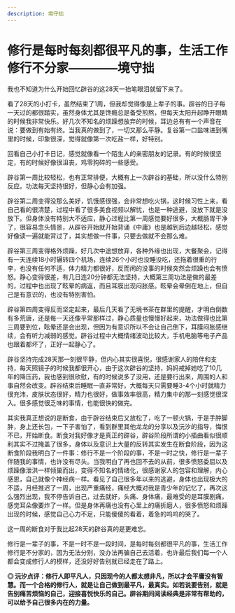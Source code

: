```yaml
---
description: 境守拙
---
```


# 修行是每时每刻都很平凡的事，生活工作修行不分家————境守拙

我也不知道为什么开始回忆辟谷的这28天一抬笔眼泪就留下来了。

看了28天的小打卡，虽然结束了1周，但我却觉得像是上辈子的事。辟谷的日子每一天过的都很踏实，虽然身体尤其是馋瘾总是备受煎熬，但每天太阳升起睁开眼睛的时候我非常快乐。好几次不知名的烦躁想放弃的时候，耳边总有有一个声音在说：要做到有始有终。当我真的做到了，一切又那么平静。复谷第一口盐味进到嘴里的时候，印象很深，觉得就像第一次吃盐一样，好特别。

回看自己小打卡日记，感觉就像看一个陌生人的亲密朋友的记录。有的时候很坚定，有的时候好像很沮丧，鸡零狗碎的一些感受。

辟谷第一周比较轻松，也有正常排便，大概有上一次辟谷的基础，所以没什么特别反应。功法每天坚持很好，但静心会有加强。

辟谷第二周变得没那么美好，饥饿感很强，会非常想吃火锅，这时候习性上来，看自己看的很清楚，过程中看了很多美食视频以解忧，也是一种逃避，没放下就是没放下。但身体没有特别大不适应，静心过程比第一周感觉要好很多，大概肠胃干净了，很容易念头情景，从辟谷开始就开始背诵《中庸》也是越到后边越轻松，感觉好像读一遍就能背过了，其实想做一件事，只要去做就不会那么难。

辟谷第三周变得格外烦躁，好几次中途想放弃，各种外缘也出现，大餐聚会，记得有一天连续18小时辗转四个机场，连续26个小时也没睡没吃，还拖着很重的行李，也没有任何不适，体力精力都很好，反而闲的没事的时候突然会烦躁也会有愤怒。静心变得很差，有几日连20分钟都无法坚持，大概第三周功法是做的最差的，过程中也出现了眩晕的病返，而且耳膜出现闷胀感。眩晕会晕倒在地上，但自己是有意识的，也没有特别害怕。

辟谷第四周变得反而坚定起来，最后几天看了无境书茶在群里的提醒，才明白倒数有多荒唐，还是每一天还像平常那样过，静心质量也慢慢好起来，功法做得也比第三周要到位，眩晕还是会出现，但因为有意识所以不会让自己倒下，耳膜闷胀感继续，会有听力减弱的感觉。辟谷过程中大概情绪波动比较大，手机电脑等电子产品也跟着都坏了，正好一起静心了。

辟谷坚持完成28天那一刻很平静，但内心其实很喜悦，很感谢家人的陪伴和支持，每天照镜子的时候我都很开心，由于这次辟谷的坚持，妈妈戒掉她吃了10几年的降压药，我也感到很欣慰，有的时候说多了没用，还是要行出来，周围的人和事自然会改变。辟谷结束后睡眠一直非常好，大概每天只需要睡3-4个小时就精力很充沛，皮肤状态很好，精力也很好，做事效率很高，精力集中的那一刻感觉很深入。很多感觉很乏味的事情，也能很快的做完。

其实我真正想说的是断食，由于辟谷结束后又放松了，吃了一顿火锅，于是手肿脚肿，身上还长包，一下子害怕了，看到群里其他龙龙的分享以及沅汐的指导，悔恨不已，开始断食。断食对我好像才是真正的辟谷，辟谷阶段所谓的小插曲看似很顺利其实不过掩盖了很多，身体以及意识上大量的反转其实发生在断食阶段，因为这断食阶段我明白了一件事：修行不是一个阶段的事，不是一时之快，修行是一辈子伴随我的事情，也许没有尽头。当我明白了再也回不去的从前，很多愤怒委屈以及烦躁像泄洪一样倾巢而出，变得不知名的情绪化，很感谢家人的包容和理解，内心感恩，自己就像个神经病一样。看见了自己很多年以来的逃避，身体也出现极大的不适，月经推迟了一周，出现严重痛经，痛经大概对我是青少年的记忆了，再次这么强烈出现，我不停告诉自己，过去就好，头痛、身体痛，最难受的是耳膜剧痛，感觉耳朵像要炸了一样。但是身体再痛也没有心里上的痛折磨人，很多愤怒和烦躁出现的时候，感觉自己心力不足，只能傻傻的看着，着急的呜呜的哭了。

这一周的断食对于我比起28天的辟谷真的是更难忘。

修行是一辈子的事，不是一时不是一段时间，是每时每刻都很平凡的事，生活工作修行是不分家的，因为无法分别，没办法再骗自己去活着，也许最后我们每一个人都会变成修行人的模样，还没好好告别就已经走在了路上。

**◎ 沅汐点评：修行人即平凡人，只因现今的人都太想非凡，所以才会平庸没有智慧。而一个合格的修行人，就是让自己做到最平凡，最真实。如若说要告别，就是告别痛苦烦恼的自己，迎接喜悦快乐的自己。辟谷期间阅读经典是非常有帮助的，可以给予自己很多内在的力量。**

